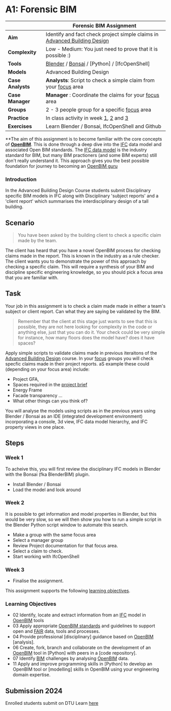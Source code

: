 # A1: Forensic BIM

| | Forensic BIM Assignment  |
| --- | ----- |
| **Aim**|  Identify and fact check project simple claims in [Advanced Building Design]  |
| **Complexity**| Low - Medium: You just need to prove that it is possible :)  |
| **Tools** |  [Blender] / [Bonsai] / [Python] / [IfcOpenShell]  |
| **Models** |  Advanced Building Design |
| **Case Analysts** | **Analysts**: Script to check a simple claim from your  [focus] area |
| **Case Manager** | **Manager** : Coordinate the claims for your [focus] area |
| **Groups** |  2 - 3 people group for a specific [focus] area|
| **Practice** | In class activity in week [1], [2] and [3] |
| **Exercises** | Learn Blender / Bonsai, IfcOpenShell and Github |

**The aim of this assignment is to become familiar with the core concepts of **[OpenBIM]**. This is done through a deep dive into the [IFC] data model and associated Open BIM standards. The [IFC data model](/Concepts/IFC) is the industry standard for BIM, but many BIM practioners (and some BIM experts) still don't really understand it. This approach gives you the best possible foundation for journey to becoming an [OpenBIM guru]

### Introduction
In the Advanced Building Design Course students submit Disciplinary specific BIM models in IFC along with Disciplinary 'subject reports' and a 'client report' which summarises the interdisciplinary design of a tall building.

## Scenario
>You have been asked by the building client to check a specific claim made by the team.

The client has heard that you have a novel OpenBIM process for checking claims made in the report. This is known in the industry as a rule checker. The client wants you to demonstrate the power of this approach by checking a specific claim. This will require a synthesis of your BIM and discipline specific engineering knowledge, so you should pick a focus area that you are familiar with.

## Task
Your job in this assignment is to check a claim made made in either a team's subject or client report. Can what they are saying be validated by the BIM.

> Remember that the client at this stage just wants to see that this is possible, they are not here looking for complexity in the code or anything else, just that you can do it. Your check could be very simple for instance, how many floors does the model have? does it have spaces?

Apply simple scripts to validate claims made in previous iteraitons of the [Advanced Building Design] course. In your [focus] groups you will check specfic claims made in their project reports. aS example these could (depending on your focus area) include: 
* Project GFA,
* Spaces required in the [project brief](/41936/Project/Breif)
* Energy Frame
* Facade transparency ...
* What other things can you think of?

You will analyse the models using scripts as in the previous years using Blender / Bonsai as an IDE (integrated development environment) incorporating a console, 3d view, IFC data model hierarchy, and IFC property views in one place.

## Steps

### Week 1
To acheive this, you will first review the disciplinary IFC models in Blender with the Bonsai (fka BlenderBIM) plugin.
* Install Blender / Bonsai
* Load the model and look around

### Week 2
It is possible to get information and model properties in Blender, but this would be very slow, so we will then show you how to run a simple script in the Blender Python script window to automate this search.
* Make a group with the same focus area
* Select a manager group
* Review Project documentation for that focus area.
* Select a claim to check.
* Start working with IfcOpenShell

### Week 3
* Finalise the assignment.

This assignment supports the following [learning objectives].

### Learning Objectives
* 02 Identify, locate and extract information from an [IFC] model in [OpenBIM] tools
* 03 Apply appropriate [OpenBIM standards] and guidelines to support open and [FAIR] data, tools and processes.
* 04 Provide professional [disciplinary] guidance based on [OpenBIM] [analysis].
* 06 Create, fork, branch and collaborate on the development of an [OpenBIM] tool in [Python] with peers in a [code repository].
* 07 Identify [BIM] challenges by analysing [OpenBIM] data.
* 11 Apply and improve programming skills in [Python] to develop an OpenBIM tool or [modelling] skills in OpenBIM using your engineering domain expertise.

## Submission 2024
Enrolled students submit on DTU Learn [here](https://learn.inside.dtu.dk/d2l/lms/dropbox/user/folders_list.d2l?ou=215344&isprv=0)

<!-- links --> 

[1]: /Schedule/01
[2]: /Schedule/02
[3]: /Schedule/03

[Advanced Building Design]: /41946/

[OpenBIM Guru]: /Roles/Guru

[BIM]: /Concepts/BIM
[Blender]: /Concepts/Blender
[Bonsai]: /Concepts/Bonsai/index

[FAIR]: /Concepts/FAIR
[IFC]: /Concepts/IFC

[focus]: /Focus/index
[learning objectives]: /LearningObjectives

[OpenBIM]: /Concepts/OpenBIM
[OpenBIM standards]: /Concepts/Standards


<!--
### 3) Choose the relevant model from the Stanford / Skylab models
* Download the [Stanford models](https://learn.inside.dtu.dk/d2l/le/content/167582/Home) or Skylab models (on Learn -> "IFC Models" -> "Stanford models" - *Enrolled Students Only*
* Select the model that best represents your focus area.

### 4) Convert the IFC to an Excel work book using the IFA tool
[IFA Tool](/Concepts/IFCFileAnalyzer)

* Install IFA
* generate the spreadsheet

What you choose to represent in your dashboard is up to you, but it should match the focus area and use case you have chosen. Think about what information would be necessary to solve your use case.

You could consider trying to represent:

* areas of the building,

* quantities of materials,

* could you estimate cost? - if so how?

* what else can you find in the IFC data that you could use in your dashboard?

### 6.a) Add a sentence about your use case at the top of your dashboard. Concider how the information you're showing supports your use case.

### 7) Submission

Your group must submit your modified excel including the dashboard sheet as the first sheet in the workbook.

You are not submitting any reports with this, so make sure that your dashboard is easy to understand - how do we know what we are looking at, and what you tried to do?

-->
